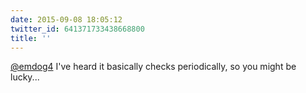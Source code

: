 ```yaml
---
date: 2015-09-08 18:05:12
twitter_id: 641371733438668800
title: ''
---
```




[@emdog4](https://twitter.com/emdog4) I've heard it basically checks periodically, so you might be lucky...
